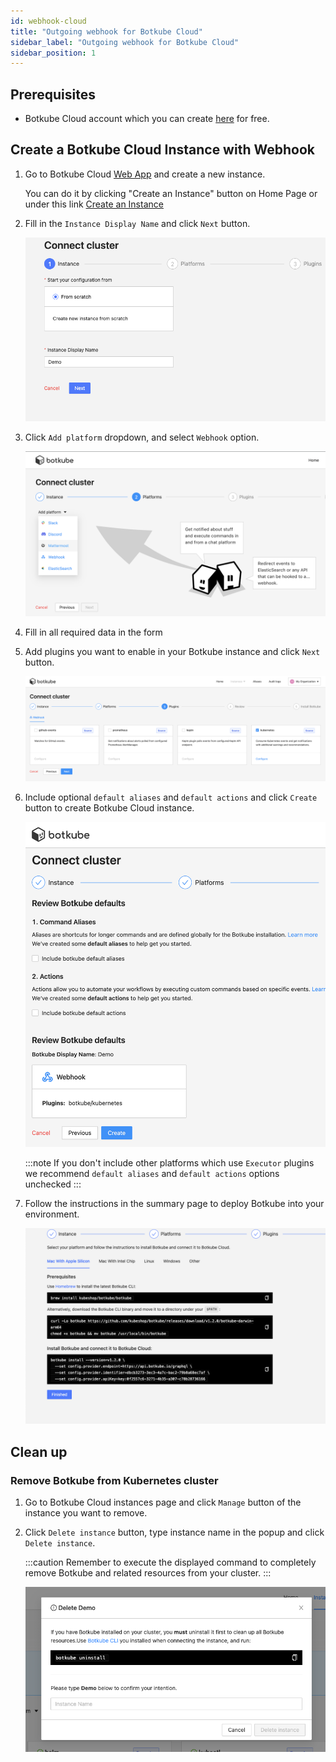 ```yaml
---
id: webhook-cloud
title: "Outgoing webhook for Botkube Cloud"
sidebar_label: "Outgoing webhook for Botkube Cloud"
sidebar_position: 1
---
```


## Prerequisites

- Botkube Cloud account which you can create [here](https://app.botkube.io) for free.

## Create a Botkube Cloud Instance with Webhook

1. Go to Botkube Cloud [Web App](https://app.botkube.io/) and create a new instance.

   You can do it by clicking "Create an Instance" button on Home Page or under this link [Create an Instance](https://app.botkube.io/instances/add)

2. Fill in the `Instance Display Name` and click `Next` button.

   ![Instance Display Name](assets/webhook_instance_display_name.png "Instance display name")

3. Click `Add platform` dropdown, and select `Webhook` option.

   ![Select Platform](assets/webhook_platform_select.png "Select platform")

4. Fill in all required data in the form

5. Add plugins you want to enable in your Botkube instance and click `Next` button.

   ![Plugins](assets/webhook_add_plugins.png "Plugins")

6. Include optional `default aliases` and `default actions` and click `Create` button to create Botkube Cloud instance.

   ![Create](assets/webhook_create.png "Create")

   :::note
   If you don't include other platforms which use `Executor` plugins we recommend `default aliases` and `default actions` options unchecked
   :::

7. Follow the instructions in the summary page to deploy Botkube into your environment.

   ![Summary](assets/webhook_summary.png "Summary")

## Clean up

### Remove Botkube from Kubernetes cluster

1. Go to Botkube Cloud instances page and click `Manage` button of the instance you want to remove.

2. Click `Delete instance` button, type instance name in the popup and click `Delete instance`.

   :::caution
   Remember to execute the displayed command to completely remove Botkube and related resources from your cluster.
   :::

   ![Delete](assets/webhook_instance_delete.png "Delete")